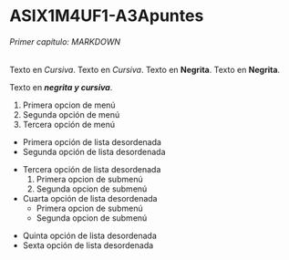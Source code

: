 # ASIX1M4UF1-A3Apuntes

###### Primer capítulo: MARKDOWN

Texto en *Cursiva*.
Texto en _Cursiva_.
Texto en **Negrita**.
Texto en __Negrita__.

Texto en *__negrita y cursiva__*.

1. Primera opcion de menú
2. Segunda opción de menú
3. Tercera opción de menú

* Primera opción de lista desordenada
* Segunda opción de lista desordenada
- Tercera opción de lista desordenada
    1. Primera opcion de submenú
    2. Segunda opcion de submenú
- Cuarta opción de lista desordenada
    * Primera opcion de submenú
    * Segunda opcion de submenú
+ Quinta opción de lista desordenada
+ Sexta opción de lista desordenada
